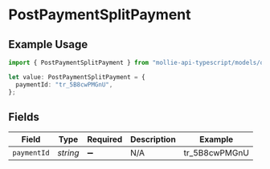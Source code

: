 # PostPaymentSplitPayment

## Example Usage

```typescript
import { PostPaymentSplitPayment } from "mollie-api-typescript/models/operations";

let value: PostPaymentSplitPayment = {
  paymentId: "tr_5B8cwPMGnU",
};
```

## Fields

| Field              | Type               | Required           | Description        | Example            |
| ------------------ | ------------------ | ------------------ | ------------------ | ------------------ |
| `paymentId`        | *string*           | :heavy_minus_sign: | N/A                | tr_5B8cwPMGnU      |